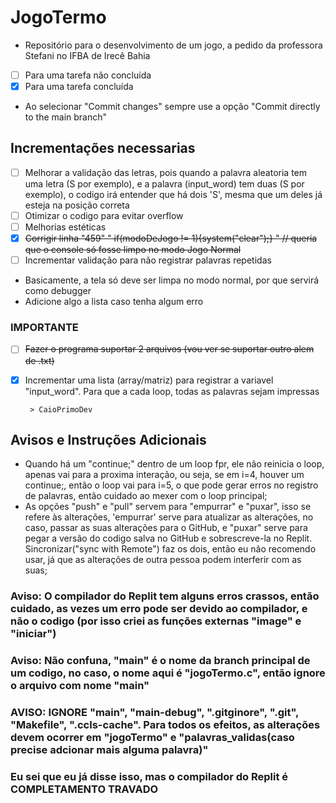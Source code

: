 # JogoTermo
- Repositório para o desenvolvimento de um jogo, a pedido da professora Stefani no IFBA de Irecê Bahia

 - [ ] Para uma tarefa não concluída
 - [x] Para uma tarefa concluída
 - Ao selecionar "Commit changes" sempre use a opção "Commit directly to the main branch"

## Incrementações necessarias

- [ ] Melhorar a validação das letras, pois quando a palavra aleatoria tem uma letra (S por exemplo), e a palavra (input_word) tem duas (S por exemplo), o codigo irá entender que há dois 'S', mesma que um deles já esteja na posição correta
- [ ] Otimizar o codigo para evitar overflow
- [ ] Melhorias estéticas
- [x] ~~Corrigir linha "459" " if(modoDeJogo != 1){system("clear");} " // queria que o console só fosse limpo no modo Jogo Normal~~
- [ ] Incrementar validação para não registrar palavras repetidas 
- Basicamente,  a tela só deve ser limpa no modo normal, por que servirá como debugger
- Adicione algo a lista caso tenha algum erro

### IMPORTANTE
- [ ] ~~Fazer o programa suportar 2 arquivos (vou ver se suportar outro alem de .txt)~~
- [x] Incrementar uma lista (array/matriz) para registrar a variavel "input_word". Para que a cada loop, todas as palavras sejam impressas
      
       > CaioPrimoDev

## Avisos e Instruções Adicionais
- Quando há um "continue;" dentro de um loop fpr, ele não reinicia o loop, apenas vai para a proxima interação, ou seja, se em i=4, houver um continue;, então o loop vai para i=5, o que pode gerar erros no registro de palavras, então cuidado ao mexer com o loop principal;
- As opções "push" e "pull" servem para "empurrar" e "puxar", isso se refere às alterações, 'empurrar' serve para atualizar as alterações, no caso, passar as suas alterações para o GitHub, e "puxar" serve para pegar a versão do codigo salva no GitHub e sobrescreve-la no Replit. Sincronizar("sync with Remote") faz os dois, então eu não recomendo usar, já que as alterações de outra pessoa podem interferir com as suas;
### Aviso: O compilador do Replit tem alguns erros crassos, então cuidado, as vezes um erro pode ser devido ao compilador, e não o codigo (por isso criei as funções externas "image" e "iniciar")
### Aviso: Não confuna, "main" é o nome da branch principal de um codigo, no caso, o nome aqui é "jogoTermo.c", então ignore o arquivo com nome "main"
### AVISO: IGNORE "main", "main-debug", ".gitginore", ".git", "Makefile", ".ccls-cache". Para todos os efeitos, as alterações devem ocorrer em "jogoTermo" e "palavras_validas(caso precise adcionar mais alguma palavra)"
### Eu sei que eu já disse isso, mas o compilador do Replit é COMPLETAMENTO TRAVADO



